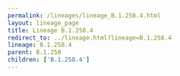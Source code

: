 ```yaml
---
permalink: /lineages/lineage_B.1.258.4.html
layout: lineage_page
title: Lineage B.1.258.4
redirect_to: ../lineage.html?lineage=B.1.258.4
lineage: B.1.258.4
parent: B.1.258
children: ['B.1.258.4']
---
```

